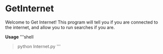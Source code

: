 # GetInternet

Welcome to Get Internet! This program will tell you if you are connected to the internet, and allow you to run searches if you are.

**Usage**
'''shell
> python Internet.py
'''